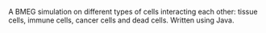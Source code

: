A BMEG simulation on different types of cells interacting each other: tissue cells, immune cells, cancer cells and dead cells. Written using Java. 
